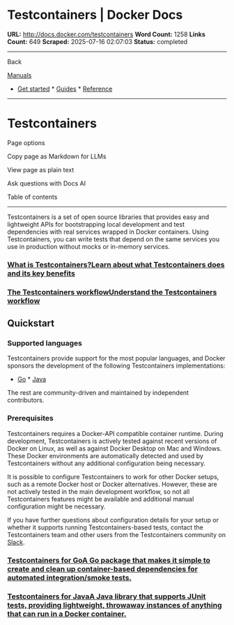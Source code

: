 # Testcontainers | Docker Docs

**URL:** http://docs.docker.com/testcontainers
**Word Count:** 1258
**Links Count:** 649
**Scraped:** 2025-07-16 02:07:03
**Status:** completed

---

Back

[Manuals](https://docs.docker.com/manuals/)

  * [Get started](http://docs.docker.com/get-started/)   * [Guides](http://docs.docker.com/guides/)   * [Reference](http://docs.docker.com/reference/)

* * *

# Testcontainers

Page options

Copy page as Markdown for LLMs

View page as plain text

Ask questions with Docs AI

Table of contents

* * *

Testcontainers is a set of open source libraries that provides easy and lightweight APIs for bootstrapping local development and test dependencies with real services wrapped in Docker containers. Using Testcontainers, you can write tests that depend on the same services you use in production without mocks or in-memory services.

### [What is Testcontainers?Learn about what Testcontainers does and its key benefits](https://testcontainers.com/getting-started/#what-is-testcontainers)

### [The Testcontainers workflowUnderstand the Testcontainers workflow](https://testcontainers.com/getting-started/#testcontainers-workflow)

## Quickstart

### Supported languages

Testcontainers provide support for the most popular languages, and Docker sponsors the development of the following Testcontainers implementations:

  * [Go](https://golang.testcontainers.org/quickstart/)   * [Java](https://java.testcontainers.org/quickstart/junit_5_quickstart/)

The rest are community-driven and maintained by independent contributors.

### Prerequisites

Testcontainers requires a Docker-API compatible container runtime. During development, Testcontainers is actively tested against recent versions of Docker on Linux, as well as against Docker Desktop on Mac and Windows. These Docker environments are automatically detected and used by Testcontainers without any additional configuration being necessary.

It is possible to configure Testcontainers to work for other Docker setups, such as a remote Docker host or Docker alternatives. However, these are not actively tested in the main development workflow, so not all Testcontainers features might be available and additional manual configuration might be necessary.

If you have further questions about configuration details for your setup or whether it supports running Testcontainers-based tests, contact the Testcontainers team and other users from the Testcontainers community on [Slack](https://slack.testcontainers.org/).

### [Testcontainers for GoA Go package that makes it simple to create and clean up container-based dependencies for automated integration/smoke tests.](https://golang.testcontainers.org/quickstart/)

### [Testcontainers for JavaA Java library that supports JUnit tests, providing lightweight, throwaway instances of anything that can run in a Docker container.](https://java.testcontainers.org/)